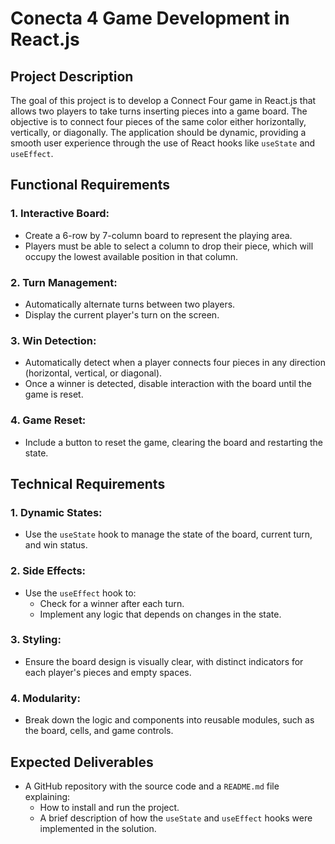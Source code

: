 # Conecta 4 Game Development in React.js

## Project Description
The goal of this project is to develop a Connect Four game in React.js that allows two players to take turns inserting pieces into a game board. The objective is to connect four pieces of the same color either horizontally, vertically, or diagonally. The application should be dynamic, providing a smooth user experience through the use of React hooks like `useState` and `useEffect`.

## Functional Requirements

### 1. **Interactive Board:**
- Create a 6-row by 7-column board to represent the playing area.
- Players must be able to select a column to drop their piece, which will occupy the lowest available position in that column.

### 2. **Turn Management:**
- Automatically alternate turns between two players.
- Display the current player's turn on the screen.

### 3. **Win Detection:**
- Automatically detect when a player connects four pieces in any direction (horizontal, vertical, or diagonal).
- Once a winner is detected, disable interaction with the board until the game is reset.

### 4. **Game Reset:**
- Include a button to reset the game, clearing the board and restarting the state.

## Technical Requirements

### 1. **Dynamic States:**
- Use the `useState` hook to manage the state of the board, current turn, and win status.

### 2. **Side Effects:**
- Use the `useEffect` hook to:
  - Check for a winner after each turn.
  - Implement any logic that depends on changes in the state.

### 3. **Styling:**
- Ensure the board design is visually clear, with distinct indicators for each player's pieces and empty spaces.

### 4. **Modularity:**
- Break down the logic and components into reusable modules, such as the board, cells, and game controls.

## Expected Deliverables
- A GitHub repository with the source code and a `README.md` file explaining:
  - How to install and run the project.
  - A brief description of how the `useState` and `useEffect` hooks were implemented in the solution.
